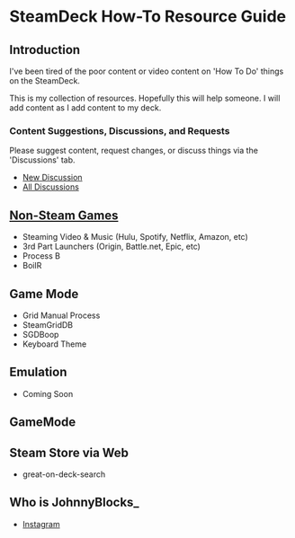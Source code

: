 # SteamDeck How-To Resource Guide

## Introduction
I've been tired of the poor content or video content on 'How To Do' things on the SteamDeck.

This is my collection of resources.  Hopefully this will help someone.
I will add content as I add content to my deck.

### Content Suggestions, Discussions, and Requests
Please suggest content, request changes, or discuss things via the 'Discussions' tab.  
- [New Discussion](https://github.com/JohnnyBlocks/SteamDeck/discussions/new)
- [All Discussions](https://github.com/JohnnyBlocks/SteamDeck/discussions)

## [Non-Steam Games](launchers.md)
- Steaming Video & Music (Hulu, Spotify, Netflix, Amazon, etc)
- 3rd Part Launchers (Origin, Battle.net, Epic, etc)
- Process B
- BoilR

## Game Mode
- Grid Manual Process
- SteamGridDB
- SGDBoop
- Keyboard Theme

## Emulation
- Coming Soon

## GameMode 

## Steam Store via Web
- great-on-deck-search 

## Who is JohnnyBlocks_
- [Instagram](https://instagram.com/JohnnyBlocks_)
